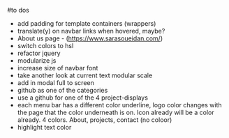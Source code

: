 #to dos
- add padding for template containers (wrappers)
- translate(y) on navbar links when hovered, maybe?
- About us page - (https://www.sarasoueidan.com/)
- switch colors to hsl
- refactor jquery
- modularize js
- increase size of navbar font
- take another look at current text modular scale
- add in modal full to screen
- github as one of the categories
- use a github for one of the 4 project-displays
- each menu bar has a different color underline, logo color changes with the page that the color underneath is on. Icon already will be a color already. 4 colors. About, projects, contact (no coloor)
- highlight text color

